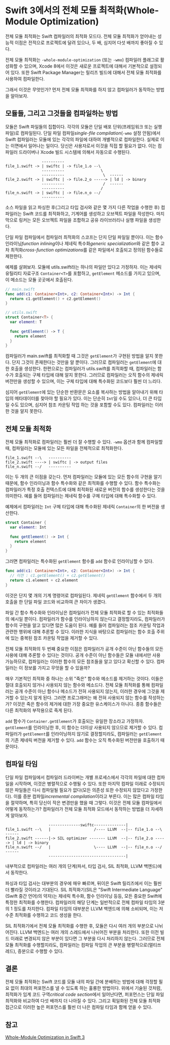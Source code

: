 # Swift 3에서의 전체 모듈 최적화(Whole-Module Optimization)

전체 모듈 최적화는 Swift 컴파일러의 최적화 모드다. 전체 모듈 최적화가 얻어내는 성능적 이점은 전적으로 프로젝트에 달려 있으나, 두 배, 심지어 다섯 배까지 좋아질 수 있다.

전체 모듈 최적화는 `-whole-module-optimization` (또는 `-wmo`) 컴파일러 플래그로 활성화할 수 있으며, Xcode 8에서 이것은 새로운 프로젝트에 대해서 기본적으로 설정되어 있다. 또한 Swift Package Manager는 릴리즈 빌드에 대해서 전체 모듈 최적화를 사용하여 컴파일한다.

그래서 이것은 무엇인가? 먼저 전체 모듈 최적화를 하지 않고 컴파일러가 동작하는 방법을 알아보자.

## 모듈들, 그리고 그것들을 컴파일하는 방법

모듈은 Swift 파일들의 집합이다. 각각의 모듈은 단일 배포 단위(프레임워크 또는 실행 파일)로 컴파일된다. 단일 파일 컴파일*single-file compilation*(`-wmo` 설정 안됨)에서 Swift 컴파일러는 모듈에 있는 각각의 파일에 대하여 개별적으로 컴파일한다. 실제로 이는 이면에서 일어나는 일이다. 당신은 사용자로서 이것을 직접 할 필요가 없다. 이는 컴파일러 드라이버나 Xcode 빌드 시스템에 의해서 자동으로 수행된다.

```text
                ----------
file_1.swift -> | swiftc | -> file_1.o --\
                ----------                \
                ----------                 \  ------
file_2.swift -> | swiftc | -> file.2_o -----> | ld | -> binary
                ----------                 /  ------
                ----------                /
file_n.swift -> | swiftc | -> file.n_o --/
                ----------
```

소스 파일을 읽고 파싱한 후(그리고 타입 검사와 같은 몇 가지 다른 작업을 수행한 후) 컴파일러는 Swift 코드를 최적화하고, 기계어를 생성하고 오브젝트 파일을 작성한다. 마지막으로 링커는 모든 오브젝트 파일을 조합하고 공유 라이브러리나 실행 파일을 생성한다.

단일 파일 컴파일에서 컴파일러 최적화의 스코프는 단지 단일 파일일 뿐이다. 이는 함수 인라이닝*function inlining*이나 제네릭 특수화*generic specialization*와 같은 함수 교차 최적화*cross-function optimizations*를 같은 파일에서 호출되고 정의된 함수들로 제한한다.

예제를 살펴보자. 모듈에 utils.swift라는 하나의 파일만 있다고 가정하자. 이는 제네릭 유틸리티 자료구조 `Container<T>`를 포함하고, `getElement` 메소드를 가지고 있으며, 이 메소드는 모듈 곳곳에서 호출된다.

```swift
// main.swift
func add(c1: Container<Int>, c2: Container<Int>) -> Int {
  return c1.getElement() + c2.getElement()
}

// utils.swift
struct Container<T> {
  var element: T
  
  func getElement() -> T {
    return element
  }
}
```

컴파일러가 main.swift를 최적화할 때 그것은 `getElement`가 구현된 방법을 알지 못한다. 단지 그것이 존재한다는 것만을 알 뿐이다. 그러므로 컴파일러는 `getElement`에 대한 호출을 생성한다. 한편으로는 컴파일러가 utils.swift를 최적화할 때, 컴파일러는 함수가 호출되는 구체 타입에 대해 알지 못한다. 그러므로 컴파일러는 오직 함수의 제네릭 버전만을 생성할 수 있으며, 이는 구체 타입에 대해 특수화된 코드보다 훨씬 더 느리다.

심지어 `getElement`에 있는 단순한 반환문은 요소를 복사하는 방법을 알아내기 위해 타입의 메타데이터를 찾아야 할 필요가 있다. 이는 단순히 `Int`일 수도 있으나, 더 큰 타입일 수도 있으며, 심지어 참조 카운팅 작업 하는 것을 포함할 수도 있다. 컴파일러는 이러한 것을 알지 못한다.

## 전체 모듈 최적화

전체 모듈 최적화로 컴파일러는 훨씬 더 잘 수행할 수 있다. `-wmo` 옵션과 함께 컴파일할 때, 컴파일러는 모듈에 있는 모든 파일을 전체적으로 최적화한다.

```text
file_1.swift --\   ----------
file_2.swift ----> | swiftc | -> output files
file_n.swift --/   ----------
```

이는 두 개의 큰 이점을 갖는다. 먼저 컴파일러는 모듈에 있는 모든 함수의 구현을 알기 때문에, 함수 인라이닝과 함수 특수화와 같은 최적화를 수행할 수 있다. 함수 특수화는 컴파일러가 특정 호출 컨텍스트에 대해 최적화된 새로운 버전의 함수를 생성한다는 것을 의미한다. 예를 들어 컴파일러는 제네릭 함수를 구체 타입에 대해 특수화할 수 있다.

예제에서 컴파일러는 `Int` 구체 타입에 대해 특수화된 제네릭 `Container`의 한 버전을 생산한다.

```swift
struct Container {
  var element: Int
  
  func getElement() -> Int {
    return element
  }
}
```

그러면 컴파일러는 특수화된 `getElement` 함수를 `add` 함수로 인라이닝할 수 있다.

```swift
func add(c1: Container<Int>, c2: Container<Int>) -> Int {
  // 이전 : c1.getElement() + c2.getElement()
  return c1.element + c2.element
}
```

이것은 단지 몇 개의 기계 명령어로 컴파일된다. 제네릭 `getElement` 함수에서 두 개의 호출을 한 단일 파일 코드와 비교하여 큰 차이가 생겼다.

파일 간 함수 특수화와 인라이닝은 컴파일러가 전체 모듈 최적화로 할 수 있는 최적화들의 예시일 뿐이다. 컴파일러가 함수를 인라이닝하지 않는다고 결정할지라도, 컴파일러가 함수의 구현을 알고 있다면 많은 도움이 된다. 예를 들어 컴파일러는 참조 카운팅 작업과 관련한 행위에 대해 추론할 수 있다. 이러한 지식을 바탕으로 컴파일러는 함수 호출 주위에 있는 중복된 참조 카운팅 작업을 제거할 수 있다.

전체 모듈 최적화의 두 번째 중요한 이점은 컴파일러가 공개 수준이 아닌 함수들의 모든 사용에 대해 추론할 수 있다는 것이다. 공개 수준이 아닌 함수들은 모듈 내에서만 사용 가능하므로, 컴파일러는 이러한 함수의 모든 참조들을 알고 있다고 확신할 수 있다. 컴파일러는 이 정보를 가지고 무엇을 할 수 있을까?

매우 기본적인 최적화 중 하나는 소위 "죽은" 함수와 메소드를 제거하는 것이다. 이들은 절대 호출되지 않거나 사용되지 않는 함수와 메소드다. 전체 모듈 최적화를 통해 컴파일러는 공개 수준이 아닌 함수나 메소드가 전혀 사용되지 않는지, 이러한 경우에 그것을 제거할 수 있는지 알게 된다. 그러면 프로그래머는 왜 전혀 사용되지 않는 함수를 작성하는가? 이것은 죽은 함수의 제거에 대한 가장 중요한 유스케이스가 아니다. 종종 함수들은 다른 최적화의 부작용으로 죽게 된다.

`add` 함수가 `Container.getElement`가 호출되는 유일한 장소라고 가정하자. `getElement`를 인라이닝한 후, 이 함수는 더이상 사용되지 않으므로 제거할 수 있다. 컴파일러가 `getElement`를 인라이닝하지 않기로 결정할지라도, 컴파일러는 `getElement`의 기존 제네릭 버전을 제거할 수 있다. `add` 함수는 오직 특수화된 버전만을 호출하기 때문이다.

## 컴파일 타임

단일 파일 컴파일에서 컴파일러 드라이버는 개별 프로세스에서 각각의 파일에 대한 컴파일을 시작하며, 이것은 병렬적으로 수행될 수 있다. 또한 마지막 컴파일 이래로 수정되지 않은 파일들은 다시 컴파일될 필요가 없다(모든 의존성 또한 수정되지 않았다고 가정한다). 이를 증분 컴파일*incremental compilation*이라고 부른다. 이는 많은 컴파일 타임을 절약하며, 특히 당신이 작은 변경만을 했을 때 그렇다. 이것은 전체 모듈 컴파일에서 어떻게 동작하는가? 컴파일러가 전체 모듈 최적화 모드에서 동작하는 방법을 더 자세하게 알아보자.

```text
                   --------------swiftc--------------|
file_1.swift --\   |                   /---- LLVM  --|-- file_1.o --\    ------
file_2.swift ------|-> SIL optimizer ------- LLVM  --|-- file_2.o -----> | ld | -> binary
file_n.swift --/   |                   \---- LLVM  --|-- file_n.o --/    ------
                   ----------------------------------|
```

내부적으로 컴파일러는 여러 개의 단계(파서, 타입 검사, SIL 최적화, LLVM 백엔드)에서 동작한다.

파싱과 타입 검사는 대부분의 경우에 매우 빠르며, 뒤이은 Swift 릴리즈에서 이는 훨씬 더 빨라질 것이라고 기대된다. SIL 최적화기(SIL은 "Swift Intermediate Language"(Swift 중간 언어)의 약자)는 제네릭 특수화, 함수 인라이닝 등등, 모든 중요한 Swift에 특정한 최적화를 수행한다. 컴파일러의 해당 단계는 일반적으로 전체 컴파일 타임의 3분의 1 정도를 차지한다. 컴파일 타임의 대부분은 LLVM 백엔드에 의해 소비되며, 이는 저수준 최적화를 수행하고 코드 생성을 한다.

SIL 최적화기에서 전체 모듈 최적화를 수행한 후, 모듈은 다시 여러 개의 부분으로 나뉘어진다. LLVM 백엔드는 여러 개의 스레드에서 나뉘어진 부분을 처리한다. 또한 이전 빌드 이래로 변경되지 않은 부분이 있다면 그 부분을 다시 처리하지 않는다. 그러므로 전체 모듈 최적화를 수행할지라도, 컴파일러는 컴파일 작업의 큰 부분을 병렬적으로(멀티쓰레드), 증분으로 수행할 수 있다.

## 결론

전체 모듈 최적화는 Swift 코드를 모듈 내의 파일 간에 분배하는 방법에 대해 걱정할 필요 없이 최대의 퍼포먼스를 낼 수 있도록 하는 훌륭한 방법이다. 위에서 기술된 것처럼, 최적화가 임계 코드 구역*critical code section*에서 일어난다면, 퍼포먼스는 단일 파일 최적화와 비교하여 다섯 배까지 더 나아질 수 있다. 그리고 획일화된 전체 모듈 최적화 접근으로 이러한 높은 퍼포먼스를 훨씬 더 나은 컴파일 타임과 함께 얻을 수 있다.

## 참고

[Whole-Module Optimization in Swift 3](https://swift.org/blog/whole-module-optimizations/)